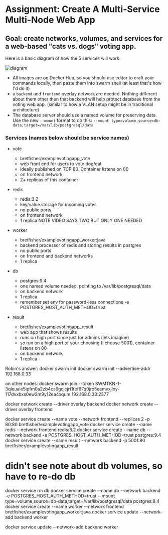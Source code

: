 # Assignment: Create A Multi-Service Multi-Node Web App

## Goal: create networks, volumes, and services for a web-based "cats vs. dogs" voting app.
Here is a basic diagram of how the 5 services will work:

![diagram](./architecture.png)
- All images are on Docker Hub, so you should use editor to craft your commands locally, then paste them into swarm shell (at least that's how I'd do it)
- a `backend` and `frontend` overlay network are needed. Nothing different about them other then that backend will help protect database from the voting web app. (similar to how a VLAN setup might be in traditional architecture)
- The database server should use a named volume for preserving data. Use the new `--mount` format to do this: `--mount type=volume,source=db-data,target=/var/lib/postgresql/data`

### Services (names below should be service names)
- vote
    - bretfisher/examplevotingapp_vote
    - web front end for users to vote dog/cat
    - ideally published on TCP 80. Container listens on 80
    - on frontend network
    - 2+ replicas of this container

- redis
    - redis:3.2
    - key/value storage for incoming votes
    - no public ports
    - on frontend network
    - 1 replica NOTE VIDEO SAYS TWO BUT ONLY ONE NEEDED

- worker
    - bretfisher/examplevotingapp_worker:java
    - backend processor of redis and storing results in postgres
    - no public ports
    - on frontend and backend networks
    - 1 replica

- db
    - postgres:9.4
    - one named volume needed, pointing to /var/lib/postgresql/data
    - on backend network
    - 1 replica
    - remember set env for password-less connections -e POSTGRES_HOST_AUTH_METHOD=trust

- result
    - bretfisher/examplevotingapp_result
    - web app that shows results
    - runs on high port since just for admins (lets imagine)
    - so run on a high port of your choosing (I choose 5001), container listens on 80
    - on backend network
    - 1 replica



Robin's answer:
docker swarm init
docker swarm init --advertise-addr 192.168.0.33

on other nodes: docker swarm join --token SWMTKN-1-3qleuaie5ipfm0a2zb4cs6gcjcjrt1fef67q0jrx5eemvxjloy-117dvxbxs0ew2m9y12ea4xqum 192.168.0.33:2377

docker network create --driver overlay backend
docker network create --driver overlay frontend

docker service create --name vote --network frontend --replicas 2 -p 80:80 bretfisher/examplevotingapp_vote
docker service create --name redis --network frontend redis:3.2
docker service create --name db --network backend -e POSTGRES_HOST_AUTH_METHOD=trust postgres:9.4
docker service create --name result --network backend -p 5001:80 bretfisher/examplevotingapp_result
# didn't see note about db volumes, so have to re-do db
docker service rm db
docker service create --name db --network backend -e POSTGRES_HOST_AUTH_METHOD=trust --mount type=volume,source=db-data,target=/var/lib/postgresql/data postgres:9.4
docker service create --name worker --network frontend bretfisher/examplevotingapp_worker:java
docker service update --network-add backend worker















docker service update --network-add backend worker